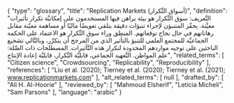 {
    "type": "glossary",
    "title": "Replication Markets (أسواق التِّكرار)",
    "definition": "التَّعريف: سوق التِّكرار هو بيئة يراهن فيها المستخدمون على إمكانيَّة تكرار تأثيرات معيَّنة. يحفّز المتنبؤن لإجراء تنبؤات دقيقة بتلقي تعويضًا ماليًا أو مساهمة معيّنة مقابل رهاناتهم في حال نجاح توقعاتهم.  المنطق وراء سوق التِّكرار هو الاعتماد على الحكمة الجماعيَّة للمجتمع العلمي للتنبؤ بالتأثير الذي من المرجح أن يتكرِّر، وبالتَّالي تشجيع الباحثين على توجيه مواردهم المحدودة لتكرار هذه التَّأثيرات.  المصطلحات ذات الصِّلة: علم المواطن. التَّعهيد الجماعي، قابليَّة التِّكرار، قابليَّة إعادة الإنتاج",
    "related_terms": [
        "Citizen science",
        "Crowdsourcing",
        "Replicability",
        "Reproducibility"
    ],
    "references": [
        "Liu et al. (2020); Tierney et al. (2020); Tierney et al. (2021); www.replicationmarkets.com"
    ],
    "alt_related_terms": [
        null
    ],
    "drafted_by": [
        "Ali H. Al-Hoorie"
    ],
    "reviewed_by": [
        "Mahmoud Elsherif",
        "Leticia Micheli",
        "Sam Parsons"
    ],
    "language": "arabic"
}